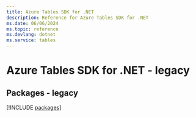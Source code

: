 ```yaml
---
title: Azure Tables SDK for .NET
description: Reference for Azure Tables SDK for .NET
ms.date: 06/06/2024
ms.topic: reference
ms.devlang: dotnet
ms.service: tables
---
```

# Azure Tables SDK for .NET - legacy
## Packages - legacy
[!INCLUDE [packages](tables-index.md)]